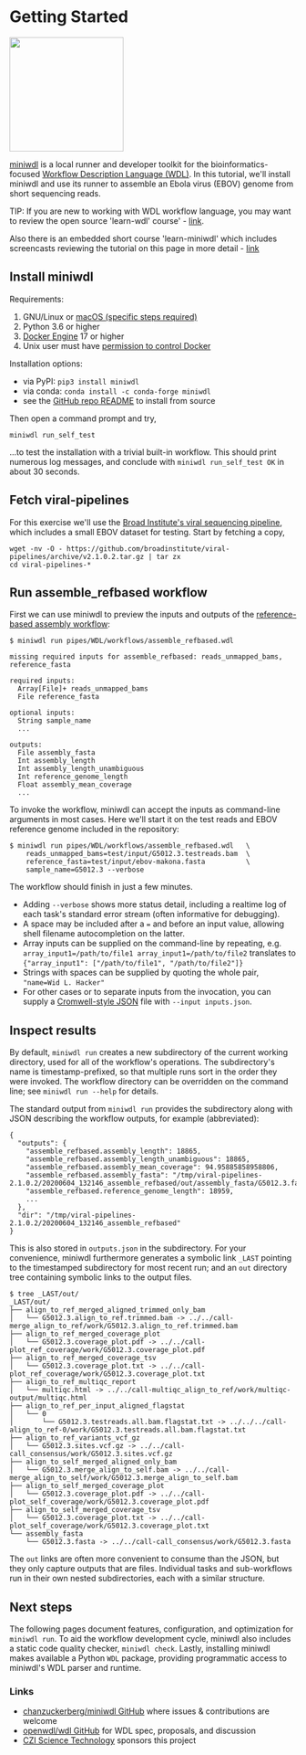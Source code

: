 # Getting Started

<img src="https://raw.githubusercontent.com/chanzuckerberg/miniwdl/main/docs/miniwdl-logo.png" width="200"  />

[miniwdl](https://github.com/chanzuckerberg/miniwdl/) is a local runner and developer toolkit for
the bioinformatics-focused [Workflow Description Language (WDL)](http://openwdl.org/).  In this tutorial, we'll install miniwdl and use its runner to assemble an Ebola virus (EBOV) genome from short sequencing reads.  

TIP: If you are new to working with WDL workflow language, you may want to review the open source 'learn-wdl' course' - [link](https://github.com/openwdl/learn-wdl).    

Also there is an embedded short course 'learn-miniwdl' which includes screencasts reviewing the tutorial on this page in more detail - [link](https://github.com/openwdl/learn-wdl/tree/master/6_miniwdl_course)

## Install miniwdl

Requirements:

1. GNU/Linux or [macOS (specific steps required)](https://github.com/chanzuckerberg/miniwdl/issues/145)
2. Python 3.6 or higher
3. [Docker Engine](https://docs.docker.com/install/) 17 or higher
4. Unix user must have [permission to control Docker](https://docs.docker.com/install/linux/linux-postinstall/#manage-docker-as-a-non-root-user)


Installation options:

* via PyPI: `pip3 install miniwdl`
* via conda: `conda install -c conda-forge miniwdl`
* see the [GitHub repo README](https://github.com/chanzuckerberg/miniwdl/) to install from source

Then open a command prompt and try,

```miniwdl run_self_test```

...to test the installation with a trivial built-in workflow. This should print numerous log messages, and conclude with `miniwdl run_self_test OK` in about 30 seconds.

## Fetch viral-pipelines

For this exercise we'll use the [Broad Institute's viral sequencing pipeline](https://github.com/broadinstitute/viral-pipelines/), which includes a small EBOV dataset for testing. Start by fetching a copy,

```
wget -nv -O - https://github.com/broadinstitute/viral-pipelines/archive/v2.1.0.2.tar.gz | tar zx
cd viral-pipelines-*
```

## Run assemble_refbased workflow

First we can use miniwdl to preview the inputs and outputs of the [reference-based assembly workflow](https://github.com/broadinstitute/viral-pipelines/blob/master/pipes/WDL/workflows/assemble_refbased.wdl):

```
$ miniwdl run pipes/WDL/workflows/assemble_refbased.wdl

missing required inputs for assemble_refbased: reads_unmapped_bams, reference_fasta

required inputs:
  Array[File]+ reads_unmapped_bams
  File reference_fasta

optional inputs:
  String sample_name
  ...

outputs:
  File assembly_fasta
  Int assembly_length
  Int assembly_length_unambiguous
  Int reference_genome_length
  Float assembly_mean_coverage
  ...
```

To invoke the workflow, miniwdl can accept the inputs as command-line arguments in most cases. Here we'll start it on the test reads and EBOV reference genome included in the repository:

```
$ miniwdl run pipes/WDL/workflows/assemble_refbased.wdl   \
    reads_unmapped_bams=test/input/G5012.3.testreads.bam  \
    reference_fasta=test/input/ebov-makona.fasta          \
    sample_name=G5012.3 --verbose
```

The workflow should finish in just a few minutes.

* Adding ``--verbose`` shows more status detail, including a realtime log of each task's standard error stream (often informative for debugging).
* A space may be included after a `=` and before an input value, allowing shell filename autocompletion on the latter.
* Array inputs can be supplied on the command-line by repeating, e.g. `array_input1=/path/to/file1 array_input1=/path/to/file2` translates to `{"array_input1": ["/path/to/file1", "/path/to/file2"]}`
* Strings with spaces can be supplied by quoting the whole pair, `"name=Wid L. Hacker"`
* For other cases or to separate inputs from the invocation, you can supply a [Cromwell-style JSON](https://support.terra.bio/hc/en-us/articles/360037120252) file with `--input inputs.json`.

## Inspect results

By default, `miniwdl run` creates a new subdirectory of the current working directory, used for all of the workflow's operations. The subdirectory's name is timestamp-prefixed, so that multiple runs sort in the order they were invoked. The workflow directory can be overridden on the command line; see `miniwdl run --help` for details.

The standard output from `miniwdl run` provides the subdirectory along with JSON describing the workflow outputs, for example (abbreviated):

```
{
  "outputs": {
    "assemble_refbased.assembly_length": 18865,
    "assemble_refbased.assembly_length_unambiguous": 18865,
    "assemble_refbased.assembly_mean_coverage": 94.95885858958806,
    "assemble_refbased.assembly_fasta": "/tmp/viral-pipelines-2.1.0.2/20200604_132146_assemble_refbased/out/assembly_fasta/G5012.3.fasta",
    "assemble_refbased.reference_genome_length": 18959,
    ...
  },
  "dir": "/tmp/viral-pipelines-2.1.0.2/20200604_132146_assemble_refbased"
}
```

This is also stored in `outputs.json` in the subdirectory. For your convenience, miniwdl furthermore generates a symbolic link `_LAST` pointing to the timestamped subdirectory for most recent run; and an `out` directory tree containing symbolic links to the output files.

```
$ tree _LAST/out/
_LAST/out/
├── align_to_ref_merged_aligned_trimmed_only_bam
│   └── G5012.3.align_to_ref.trimmed.bam -> ../../call-merge_align_to_ref/work/G5012.3.align_to_ref.trimmed.bam
├── align_to_ref_merged_coverage_plot
│   └── G5012.3.coverage_plot.pdf -> ../../call-plot_ref_coverage/work/G5012.3.coverage_plot.pdf
├── align_to_ref_merged_coverage_tsv
│   └── G5012.3.coverage_plot.txt -> ../../call-plot_ref_coverage/work/G5012.3.coverage_plot.txt
├── align_to_ref_multiqc_report
│   └── multiqc.html -> ../../call-multiqc_align_to_ref/work/multiqc-output/multiqc.html
├── align_to_ref_per_input_aligned_flagstat
│   └── 0
│       └── G5012.3.testreads.all.bam.flagstat.txt -> ../../../call-align_to_ref-0/work/G5012.3.testreads.all.bam.flagstat.txt
├── align_to_ref_variants_vcf_gz
│   └── G5012.3.sites.vcf.gz -> ../../call-call_consensus/work/G5012.3.sites.vcf.gz
├── align_to_self_merged_aligned_only_bam
│   └── G5012.3.merge_align_to_self.bam -> ../../call-merge_align_to_self/work/G5012.3.merge_align_to_self.bam
├── align_to_self_merged_coverage_plot
│   └── G5012.3.coverage_plot.pdf -> ../../call-plot_self_coverage/work/G5012.3.coverage_plot.pdf
├── align_to_self_merged_coverage_tsv
│   └── G5012.3.coverage_plot.txt -> ../../call-plot_self_coverage/work/G5012.3.coverage_plot.txt
└── assembly_fasta
    └── G5012.3.fasta -> ../../call-call_consensus/work/G5012.3.fasta
```

The `out` links are often more convenient to consume than the JSON, but they only capture outputs that are files. Individual tasks and sub-workflows run in their own nested subdirectories, each with a similar structure.

## Next steps

The following pages document features, configuration, and optimization for `miniwdl run`. To aid the workflow development cycle, miniwdl also includes a static code quality checker, `miniwdl check`. Lastly, installing miniwdl makes available a Python `WDL` package, providing programmatic access to miniwdl's WDL parser and runtime.

### Links

* [chanzuckerberg/miniwdl GitHub](https://github.com/chanzuckerberg/miniwdl/) where issues & contributions are welcome
* [openwdl/wdl GitHub](https://github.com/openwdl/wdl) for WDL spec, proposals, and discussion
* [CZI Science Technology](https://chanzuckerberg.com/technology/science/) sponsors this project
